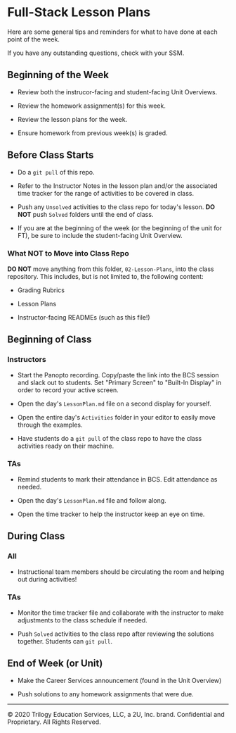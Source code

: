 # Full-Stack Lesson Plans

Here are some general tips and reminders for what to have done at each point of the week. 

If you have any outstanding questions, check with your SSM.

## Beginning of the Week

* Review both the instrucor-facing and student-facing Unit Overviews.

* Review the homework assignment(s) for this week.

* Review the lesson plans for the week.

* Ensure homework from previous week(s) is graded.

## Before Class Starts

* Do a `git pull` of this repo.

* Refer to the Instructor Notes in the lesson plan and/or the associated time tracker for the range of activities to be covered in class.

* Push any `Unsolved` activities to the class repo for today's lesson. **DO NOT** push `Solved` folders until the end of class. 

* If you are at the beginning of the week (or the beginning of the unit for FT), be sure to include the student-facing Unit Overview.

### What NOT to Move into Class Repo

**DO NOT** move anything from this folder, `02-Lesson-Plans`, into the class repository. This includes, but is not limited to, the following content:

* Grading Rubrics

* Lesson Plans

* Instructor-facing READMEs (such as this file!)

## Beginning of Class

### Instructors

* Start the Panopto recording. Copy/paste the link into the BCS session and slack out to students. Set "Primary Screen" to "Built-In Display" in order to record your active screen.

* Open the day's `LessonPlan.md` file on a second display for yourself.

* Open the entire day's `Activities` folder in your editor to easily move through the examples.

* Have students do a `git pull` of the class repo to have the class activities ready on their machine.

### TAs

* Remind students to mark their attendance in BCS. Edit attendance as needed.

* Open the day's `LessonPlan.md` file and follow along.

* Open the time tracker to help the instructor keep an eye on time.

## During Class

### All

* Instructional team members should be circulating the room and helping out during activities!

### TAs

* Monitor the time tracker file and collaborate with the instructor to make adjustments to the class schedule if needed.   

* Push `Solved` activities to the class repo after reviewing the solutions together. Students can `git pull`.

## End of Week (or Unit)

* Make the Career Services announcement (found in the Unit Overview)

* Push solutions to any homework assignments that were due.

---
© 2020 Trilogy Education Services, LLC, a 2U, Inc. brand. Confidential and Proprietary. All Rights Reserved.
